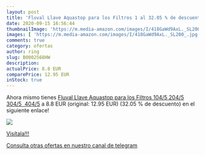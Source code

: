 ```yaml
---
layout: post
title: 'Fluval Llave Aquastop para los Filtros 1 al 32.05 % de descuento'
date: 2020-09-15 16:56:44
thumbnailImage: 'https://m.media-amazon.com/images/I/418GaWd9AxL._SL200_.jpg'
images: [ 'https://m.media-amazon.com/images/I/418GaWd9AxL._SL200_.jpg' ]
comments: true
category: ofertas
author: ring
slug: B0002568HW
description:
actualPrice: 8.8 EUR
comparePrice: 12.95 EUR
inStock: true
---
```


Ahora mismo tienes [Fluval Llave Aquastop para los Filtros 104/5  204/5  304/5  404/5](https://www.amazon.com/dp/B0002568HW/?tag=redken08-20) a 8.8 EUR (original: 12.95 EUR) (32.05 %  de descuento) en el siguiente enlace!

[![](https://m.media-amazon.com/images/I/418GaWd9AxL._SL200_.jpg)](https://www.amazon.com/dp/B0002568HW/?tag=redken08-20)

[Visítala!!!](https://www.amazon.com/dp/B0002568HW/?tag=redken08-20)

[Consulta otras ofertas en nuestro canal de telegram](https://t.me/s/ofertas25)
